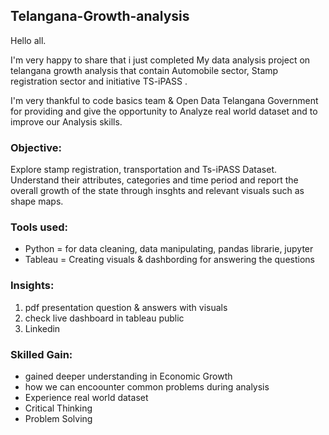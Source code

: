 ## Telangana-Growth-analysis
Hello all.

I'm very happy to share that i just completed My data analysis project on telangana growth analysis that contain Automobile sector, Stamp registration sector and initiative TS-iPASS .

I'm very thankful to code basics team & Open Data Telangana Government for providing and give the opportunity to Analyze real world dataset and to improve our Analysis skills.

### Objective: 
Explore stamp registration, transportation and Ts-iPASS Dataset.
Understand their attributes, categories and time period and report the overall 
growth of the state through insghts and relevant visuals such as shape maps.

### Tools used:
* Python = for data cleaning, data manipulating, pandas librarie, jupyter 
* Tableau = Creating visuals & dashbording for answering the questions

### Insights:
1) pdf presentation question & answers with visuals 
2) check live dashboard in tableau public
3) Linkedin 

### Skilled Gain:

* gained deeper understanding in Economic Growth
* how we can encoounter common problems during analysis
* Experience real world dataset
* Critical Thinking
* Problem Solving
